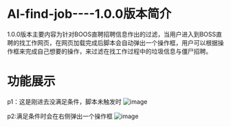 # AI-find-job----1.0.0版本简介
  1.0.0版本主要内容为针对BOOS直聘招聘信息作出的过滤，当用户进入到BOSS直聘的找工作网页，在网页加载完成后脚本会自动弹出一个操作框，用户可以根据操作框来完成自己想要的操作，来过滤在找工作过程中的垃圾信息与僵尸招聘。
# 功能展示
p1：这是刚进去没满足条件，脚本未触发时
  ![image](https://github.com/dylastar/AI-find-job/assets/126392658/b1c0cc2f-8841-468a-9d9f-9269c229db83)
  
p2:满足条件时会在右侧弹出一个操作框
![image](https://github.com/dylastar/AI-find-job/assets/126392658/56e0257d-9607-4d1f-a8b8-0e26756d70d0)
